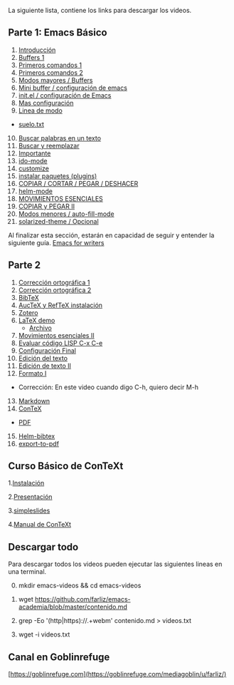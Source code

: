 La siguiente lista, contiene los links para descargar los videos.
## Parte 1: Emacs Básico
1. [Introducción](https://goblinrefuge.com/mediagoblin/u/farliz/m/intro/)
2. [Buffers 1](https://goblinrefuge.com/mediagoblin/u/farliz/m/buffers-1/)
3. [Primeros comandos 1](https://goblinrefuge.com/mediagoblin/u/farliz/m/primeros-comandos/)
4.  [Primeros comandos 2](https://goblinrefuge.com/mediagoblin/u/farliz/m/primeros-comandos-2/)
5. [Modos mayores / Buffers](https://goblinrefuge.com/mediagoblin/u/farliz/m/modos-mayores/)
6. [Mini buffer / configuración de emacs](https://goblinrefuge.com/mediagoblin/u/farliz/m/mini-buffer-y-configuracion/)
7. [init.el / configuración de Emacs](https://goblinrefuge.com/mediagoblin/u/farliz/m/init-el-configuracion/)
8. [Mas configuración](https://goblinrefuge.com/mediagoblin/u/farliz/m/mas-configuracion/)
9. [Linea de modo](https://goblinrefuge.com/mediagoblin/u/farliz/m/linea-de-modo/)
 - [suelo.txt](https://www.dropbox.com/s/xmflteig5j77hf4/suelo.txt?dl=0) 
10. [Buscar palabras en un texto](https://goblinrefuge.com/mediagoblin/u/farliz/m/buscar-palabras/)
11. [Buscar y reemplazar](https://goblinrefuge.com/mediagoblin/u/farliz/m/buscar-y-remplazar/)
12. [Importante](https://goblinrefuge.com/mediagoblin/u/farliz/m/12-importante/)
13. [ido-mode](https://goblinrefuge.com/mediagoblin/u/farliz/m/13-ido-mode/)
14. [customize](https://goblinrefuge.com/mediagoblin/u/farliz/m/14-customize/)
15. [instalar paquetes (plugins)](https://goblinrefuge.com/mediagoblin/u/farliz/m/15-instalar-paquetes/)
16. [COPIAR / CORTAR / PEGAR / DESHACER](https://goblinrefuge.com/mediagoblin/u/farliz/m/16-copiar-cortar-pegar-deshacer/)
17. [helm-mode](https://goblinrefuge.com/mediagoblin/u/farliz/m/17-helm-mode/)
18. [MOVIMIENTOS ESENCIALES](https://goblinrefuge.com/mediagoblin/u/farliz/m/18-movimientos-esenciales/)
19. [COPIAR y PEGAR II](https://goblinrefuge.com/mediagoblin/u/farliz/m/19-copiar-y-pegar-ii/)
20. [Modos menores / auto-fill-mode](https://goblinrefuge.com/mediagoblin/u/farliz/m/20-modos-menores-auto-fill-mode/)
21. [solarized-theme / Opcional](https://goblinrefuge.com/mediagoblin/u/farliz/m/21-solarized-theme/)

Al finalizar esta sección, estarán en capacidad de seguir y entender la siguiente guía.
[Emacs for writers](http://therandymon.com/papers/emacs-for-writers.pdf)

## Parte 2 
1. [Corrección ortográfica 1](https://b2aeaa58a57a200320db-8b65b95250e902c437b256b5abf3eac7.ssl.cf5.rackcdn.com/media_entries/8829/emacs22.webm)
2. [Corrección ortográfica 2](https://b2aeaa58a57a200320db-8b65b95250e902c437b256b5abf3eac7.ssl.cf5.rackcdn.com/media_entries/8830/emacs23.webm)
3. [BibTeX](https://b2aeaa58a57a200320db-8b65b95250e902c437b256b5abf3eac7.ssl.cf5.rackcdn.com/media_entries/8831/emacs24.webm)
4. [AucTeX y RefTeX instalación](https://b2aeaa58a57a200320db-8b65b95250e902c437b256b5abf3eac7.ssl.cf5.rackcdn.com/media_entries/8833/emacs25.webm)
5. [Zotero](https://b2aeaa58a57a200320db-8b65b95250e902c437b256b5abf3eac7.ssl.cf5.rackcdn.com/media_entries/8834/zotero.webm)
6. [LaTeX demo](https://b2aeaa58a57a200320db-8b65b95250e902c437b256b5abf3eac7.ssl.cf5.rackcdn.com/media_entries/8836/emacs26.webm)
   - [Archivo](https://www.dropbox.com/s/0ibsirx4a65eq17/tutorial.zip?dl=0)
7. [Movimientos esenciales II](https://b2aeaa58a57a200320db-8b65b95250e902c437b256b5abf3eac7.ssl.cf5.rackcdn.com/media_entries/8841/emacs26.webm)
8. [Evaluar código LISP C-x C-e](https://b2aeaa58a57a200320db-8b65b95250e902c437b256b5abf3eac7.ssl.cf5.rackcdn.com/media_entries/8842/emacs27.webm)
9. [Configuración Final](https://b2aeaa58a57a200320db-8b65b95250e902c437b256b5abf3eac7.ssl.cf5.rackcdn.com/media_entries/8885/emacs28.webm)
10. [Edición del texto](https://b2aeaa58a57a200320db-8b65b95250e902c437b256b5abf3eac7.ssl.cf5.rackcdn.com/media_entries/8911/emacs29.webm)
11. [Edición de texto II](https://b2aeaa58a57a200320db-8b65b95250e902c437b256b5abf3eac7.ssl.cf5.rackcdn.com/media_entries/8915/emacs30.webm)
12. [Formato I](https://b2aeaa58a57a200320db-8b65b95250e902c437b256b5abf3eac7.ssl.cf5.rackcdn.com/media_entries/8916/emacs31.webm)
   - Corrección: En este video cuando digo C-h, quiero decir M-h
13. [Markdown](https://b2aeaa58a57a200320db-8b65b95250e902c437b256b5abf3eac7.ssl.cf5.rackcdn.com/media_entries/8917/emacs32.webm)
14. [ConTeX](https://b2aeaa58a57a200320db-8b65b95250e902c437b256b5abf3eac7.ssl.cf5.rackcdn.com/media_entries/8919/emacs33.webm)
 - [PDF](https://cloud.openmailbox.org/index.php/s/iFRESi5QDkT6SXJ)
15. [Helm-bibtex](https://b2aeaa58a57a200320db-8b65b95250e902c437b256b5abf3eac7.ssl.cf5.rackcdn.com/media_entries/13066/helm-bibtex.medium.webm)
16. [export-to-pdf](https://b2aeaa58a57a200320db-8b65b95250e902c437b256b5abf3eac7.ssl.cf5.rackcdn.com/media_entries/11660/emacs-pdf.medium.webm)

## Curso Básico de ConTeXt
1.[Instalación](https://b2aeaa58a57a200320db-8b65b95250e902c437b256b5abf3eac7.ssl.cf5.rackcdn.com/media_entries/13173/context_1.webm)

2.[Presentación](https://b2aeaa58a57a200320db-8b65b95250e902c437b256b5abf3eac7.ssl.cf5.rackcdn.com/media_entries/13174/context-presentacion.webm)

3.[simpleslides](https://b2aeaa58a57a200320db-8b65b95250e902c437b256b5abf3eac7.ssl.cf5.rackcdn.com/media_entries/13175/context-extra1.webm)

4.[Manual de ConTeXt ](https://b2aeaa58a57a200320db-8b65b95250e902c437b256b5abf3eac7.ssl.cf5.rackcdn.com/media_entries/13176/context-ayuda.webm)

## Descargar todo
Para descargar todos los videos pueden ejecutar las siguientes lineas en una terminal.

0. mkdir emacs-videos && cd emacs-videos

1. wget https://github.com/farliz/emacs-academia/blob/master/contenido.md

2. grep -Eo '(http|https)://.+webm' contenido.md > videos.txt

3. wget -i videos.txt

## Canal en Goblinrefuge
[https://goblinrefuge.com](https://goblinrefuge.com/mediagoblin/u/farliz/)

